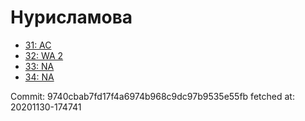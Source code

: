 # Нурисламова
- [31: AC](31.md)
- [32: WA 2](32.md)
- [33: NA](33.md)
- [34: NA](34.md)

Commit: 9740cbab7fd17f4a6974b968c9dc97b9535e55fb
 fetched at: 20201130-174741
